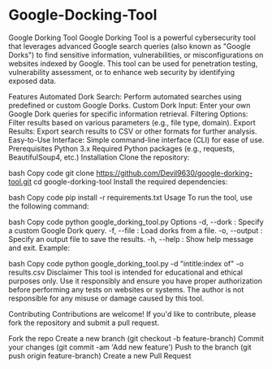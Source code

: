 # Google-Docking-Tool


Google Dorking Tool
Google Dorking Tool is a powerful cybersecurity tool that leverages advanced Google search queries (also known as "Google Dorks") to find sensitive information, vulnerabilities, or misconfigurations on websites indexed by Google. This tool can be used for penetration testing, vulnerability assessment, or to enhance web security by identifying exposed data.

Features
Automated Dork Search: Perform automated searches using predefined or custom Google Dorks.
Custom Dork Input: Enter your own Google Dork queries for specific information retrieval.
Filtering Options: Filter results based on various parameters (e.g., file type, domain).
Export Results: Export search results to CSV or other formats for further analysis.
Easy-to-Use Interface: Simple command-line interface (CLI) for ease of use.
Prerequisites
Python 3.x
Required Python packages (e.g., requests, BeautifulSoup4, etc.)
Installation
Clone the repository:

bash
Copy code
git clone https://github.com/Devil9630/google-dorking-tool.git
cd google-dorking-tool
Install the required dependencies:

bash
Copy code
pip install -r requirements.txt
Usage
To run the tool, use the following command:

bash
Copy code
python google_dorking_tool.py
Options
-d, --dork : Specify a custom Google Dork query.
-f, --file : Load dorks from a file.
-o, --output : Specify an output file to save the results.
-h, --help : Show help message and exit.
Example:

bash
Copy code
python google_dorking_tool.py -d "intitle:index of" -o results.csv
Disclaimer
This tool is intended for educational and ethical purposes only. Use it responsibly and ensure you have proper authorization before performing any tests on websites or systems. The author is not responsible for any misuse or damage caused by this tool.

Contributing
Contributions are welcome! If you'd like to contribute, please fork the repository and submit a pull request.

Fork the repo
Create a new branch (git checkout -b feature-branch)
Commit your changes (git commit -am 'Add new feature')
Push to the branch (git push origin feature-branch)
Create a new Pull Request
